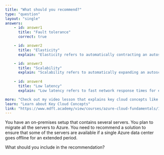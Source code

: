 ```yaml
---
title: "What should you recommend?"
type: "question"
layout: "single"
answers:
    - id: answer1
      title: "Fault tolerance"
      correct: true

    - id: answer2
      title: "Elasticity"
      explain: "Elasticity refers to automatically contracting an autoscaling cluster."

    - id: answer3
      title: "Scalability"
      explain: "Scalability refers to automatically expanding an autoscaling cluster."
      
    - id: answer4
      title: "Low latency"
      explain: "Low latency refers to fast network response times for end users."

more: "Check out my video lesson that explains key cloud concepts like Scalability, Latency and Fault Tolerance."
learn: "Learn about Key Cloud Concepts"
link: "https://www.mdft.academy/view/courses/azure-cloud-fundamentals/1346450-introducing-the-cloud/4168326-key-cloud-concepts"
---
```


You have an on-premises setup that contains several servers. You plan to migrate all the servers to Azure. You need to recommend a solution to ensure that some of the servers are available if a single Azure data center goes offline for an extended period. 

What should you include in the recommendation?